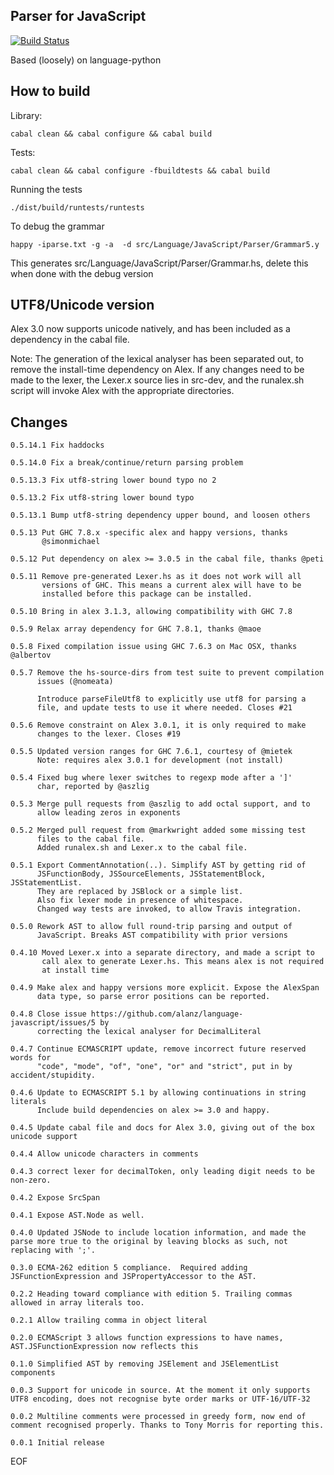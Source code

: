 Parser for JavaScript
---------------------

[![Build Status](https://secure.travis-ci.org/alanz/language-javascript.png?branch=master)](http://travis-ci.org/alanz/language-javascript)

Based (loosely) on language-python

How to build
------------

Library:

    cabal clean && cabal configure && cabal build

Tests:

    cabal clean && cabal configure -fbuildtests && cabal build

Running the tests

    ./dist/build/runtests/runtests


To debug the grammar

    happy -iparse.txt -g -a  -d src/Language/JavaScript/Parser/Grammar5.y

This generates src/Language/JavaScript/Parser/Grammar.hs, delete this
when done with the debug version


UTF8/Unicode version
--------------------

Alex 3.0 now supports unicode natively, and has been included as a
dependency in the cabal file.

Note: The generation of the lexical analyser has been separated out,
      to remove the install-time dependency on Alex. If any changes
      need to be made to the lexer, the Lexer.x source lies in
      src-dev, and the runalex.sh script will invoke Alex with the
      appropriate directories.

Changes
-------

```
0.5.14.1 Fix haddocks

0.5.14.0 Fix a break/continue/return parsing problem

0.5.13.3 Fix utf8-string lower bound typo no 2

0.5.13.2 Fix utf8-string lower bound typo

0.5.13.1 Bump utf8-string dependency upper bound, and loosen others

0.5.13 Put GHC 7.8.x -specific alex and happy versions, thanks
       @simonmichael

0.5.12 Put dependency on alex >= 3.0.5 in the cabal file, thanks @peti

0.5.11 Remove pre-generated Lexer.hs as it does not work will all
       versions of GHC. This means a current alex will have to be
       installed before this package can be installed.

0.5.10 Bring in alex 3.1.3, allowing compatibility with GHC 7.8

0.5.9 Relax array dependency for GHC 7.8.1, thanks @maoe

0.5.8 Fixed compilation issue using GHC 7.6.3 on Mac OSX, thanks @albertov

0.5.7 Remove the hs-source-dirs from test suite to prevent compilation
      issues (@nomeata)

      Introduce parseFileUtf8 to explicitly use utf8 for parsing a
      file, and update tests to use it where needed. Closes #21

0.5.6 Remove constraint on Alex 3.0.1, it is only required to make
      changes to the lexer. Closes #19

0.5.5 Updated version ranges for GHC 7.6.1, courtesy of @mietek
      Note: requires alex 3.0.1 for development (not install)

0.5.4 Fixed bug where lexer switches to regexp mode after a ']'
      char, reported by @aszlig

0.5.3 Merge pull requests from @aszlig to add octal support, and to
      allow leading zeros in exponents

0.5.2 Merged pull request from @markwright added some missing test
      files to the cabal file.
      Added runalex.sh and Lexer.x to the cabal file.

0.5.1 Export CommentAnnotation(..). Simplify AST by getting rid of
      JSFunctionBody, JSSourceElements, JSStatementBlock, JSStatementList.
      They are replaced by JSBlock or a simple list.
      Also fix lexer mode in presence of whitespace.
      Changed way tests are invoked, to allow Travis integration.

0.5.0 Rework AST to allow full round-trip parsing and output of
      JavaScript. Breaks AST compatibility with prior versions

0.4.10 Moved Lexer.x into a separate directory, and made a script to
       call alex to generate Lexer.hs. This means alex is not required
       at install time

0.4.9 Make alex and happy versions more explicit. Expose the AlexSpan
      data type, so parse error positions can be reported.

0.4.8 Close issue https://github.com/alanz/language-javascript/issues/5 by
      correcting the lexical analyser for DecimalLiteral

0.4.7 Continue ECMASCRIPT update, remove incorrect future reserved words for
      "code", "mode", "of", "one", "or" and "strict", put in by accident/stupidity.

0.4.6 Update to ECMASCRIPT 5.1 by allowing continuations in string literals
      Include build dependencies on alex >= 3.0 and happy.

0.4.5 Update cabal file and docs for Alex 3.0, giving out of the box unicode support

0.4.4 Allow unicode characters in comments

0.4.3 correct lexer for decimalToken, only leading digit needs to be non-zero.

0.4.2 Expose SrcSpan

0.4.1 Expose AST.Node as well.

0.4.0 Updated JSNode to include location information, and made the parse more true to the original by leaving blocks as such, not replacing with ';'.

0.3.0 ECMA-262 edition 5 compliance.  Required adding JSFunctionExpression and JSPropertyAccessor to the AST.

0.2.2 Heading toward compliance with edition 5. Trailing commas allowed in array literals too.

0.2.1 Allow trailing comma in object literal

0.2.0 ECMAScript 3 allows function expressions to have names, AST.JSFunctionExpression now reflects this

0.1.0 Simplified AST by removing JSElement and JSElementList components

0.0.3 Support for unicode in source. At the moment it only supports
UTF8 encoding, does not recognise byte order marks or UTF-16/UTF-32

0.0.2 Multiline comments were processed in greedy form, now end of
comment recognised properly. Thanks to Tony Morris for reporting this.

0.0.1 Initial release
```

EOF


